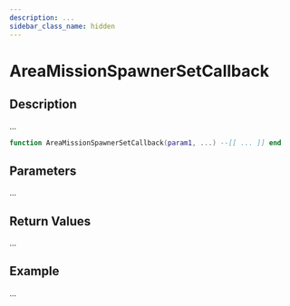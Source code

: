 ```yaml
---
description: ...
sidebar_class_name: hidden
---
```


# AreaMissionSpawnerSetCallback

## Description

...

```lua
function AreaMissionSpawnerSetCallback(param1, ...) --[[ ... ]] end
```

## Parameters

...

## Return Values

...

## Example

...

